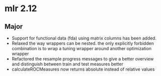 # mlr 2.12

## Major
- Support for functional data (fda) using matrix columns has been added.
- Relaxed the way wrappers can be nested. the only explicitly forbidden combination is to wrap a tuning wrapper around another optimization wrapper
- Refactored the resample progress messages to give a better overview and distinguish between train and test measures better
- calculateROCMeasures now returns absolute instead of relative values

